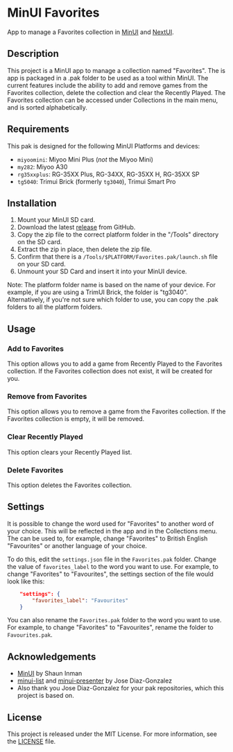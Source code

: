 # MinUI Favorites

App to manage a Favorites collection in [MinUI](https://github.com/shauninman/MinUI) and [NextUI](https://github.com/LoveRetro/NextUI).

## Description

This project is a MinUI app to manage a collection named "Favorites". The is app is packaged in a .pak folder to be used as a tool within MinUI. The current features include the ability to add and remove games from the Favorites collection, delete the collection and clear the Recently Played. The Favorites collection can be accessed under Collections in the main menu, and is sorted alphabetically.

## Requirements

This pak is designed for the following MinUI Platforms and devices:

- `miyoomini`: Miyoo Mini Plus (_not_ the Miyoo Mini)
- `my282`: Miyoo A30
- `rg35xxplus`: RG-35XX Plus, RG-34XX, RG-35XX H, RG-35XX SP
- `tg5040`: Trimui Brick (formerly `tg3040`), Trimui Smart Pro

## Installation

1. Mount your MinUI SD card.
2. Download the latest [release](https://github.com/ben16w/minui-favorites/releases) from GitHub.
3. Copy the zip file to the correct platform folder in the "/Tools" directory on the SD card.
4. Extract the zip in place, then delete the zip file.
5. Confirm that there is a `/Tools/$PLATFORM/Favorites.pak/launch.sh` file on your SD card.
6. Unmount your SD Card and insert it into your MinUI device.

Note: The platform folder name is based on the name of your device. For example, if you are using a TrimUI Brick, the folder is "tg3040". Alternatively, if you're not sure which folder to use, you can copy the .pak folders to all the platform folders.

## Usage

### Add to Favorites

This option allows you to add a game from Recently Played to the Favorites collection. If the Favorites collection does not exist, it will be created for you.

### Remove from Favorites

This option allows you to remove a game from the Favorites collection. If the Favorites collection is empty, it will be removed.

### Clear Recently Played

This option clears your Recently Played list.

### Delete Favorites

This option deletes the Favorites collection.

## Settings

It is possible to change the word used for "Favorites" to another word of your choice. This will be reflected in the app and in the Collections menu. The can be used to, for example, change "Favorites" to British English "Favourites" or another language of your choice.

To do this, edit the `settings.json` file in the `Favorites.pak` folder. Change the value of `favorites_label` to the word you want to use. For example, to change "Favorites" to "Favourites", the settings section of the file would look like this:

```json
    "settings": {
        "favorites_label": "Favourites"
    }
```

You can also rename the `Favorites.pak` folder to the word you want to use. For example, to change "Favorites" to "Favourites", rename the folder to `Favourites.pak`.

## Acknowledgements

- [MinUI](https://github.com/shauninman/MinUI) by Shaun Inman
- [minui-list](https://github.com/josegonzalez/minui-list) and [minui-presenter](https://github.com/josegonzalez/minui-presenter) by Jose Diaz-Gonzalez
- Also thank you Jose Diaz-Gonzalez for your pak repositories, which this project is based on.

## License

This project is released under the MIT License. For more information, see the [LICENSE](LICENSE) file.
